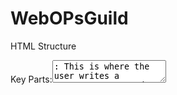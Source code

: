 # WebOPsGuild
HTML Structure

Key Parts:<textarea id="noteInput">: This is where the user writes a new note.
Save and Clear Buttons:
<button id="saveBtn">Save Note</button>: Saves the note the user has entered.
<button id="clearBtn">Clear Notes</button>: Clears all saved notes.
<div id="notesContainer">: This is where saved notes will be displayed dynamically.

Modal for Editing:
<div id="editModal" class="modal">: A hidden modal that allows users to edit a note.
Inside the modal, we have another <textarea> for editing the note and buttons to update or cancel the edit.

2. CSS Styling
Key Parts:
body and .container: This styles the main body and container, centering everything on the screen and adding margins, padding, and a simple box-shadow for a clean look.
textarea and button: Styles the note input area and buttons with consistent padding, border-radius, and colors. Hover effects are added for interactive feedback when users hover over buttons.
.note: This class styles the individual notes that are displayed in the container, giving them a border and background color.
.modal and .modal-content: These classes handle the modal for editing notes. Initially, the modal is hidden using display: none. When activated, it appears as an overlay on the screen.

3. JavaScript Functionality
Key Elements in JavaScript
saveBtn: References the "Save Note" button.
clearBtn: References the "Clear Notes" button.
noteInput: References the input area where users write new notes.
notesContainer: Refers to the area where notes are displayed.
editModal: Refers to the modal used for editing notes.
editNoteInput: The textarea inside the modal for editing a note.
editIndex: Keeps track of which note is currently being edited.

4. Event Listeners and Functions
Window onload Function
window.onload: When the page loads, this function calls loadNotes(), which will fetch and display any previously saved notes from localStorage.
Save Note
saveBtn.addEventListener('click', ...): When the "Save Note" button is clicked, this event listener gets the text from the noteInput textarea, checks if it's not empty, and then saves it using the saveNote() function.
saveNote(): This function:
Retrieves all notes from localStorage (if there are any).
Adds the new note to the array.
Saves the updated array back to localStorage.
Load Notes
loadNotes(): This function:
Clears the current content in notesContainer.
Retrieves saved notes from localStorage.
For each note, it creates a new div to display it and appends it to notesContainer. Each note also gets two buttons:
Edit Button: Opens the modal to allow editing.
Delete Button: Deletes the note.
Delete Notes
deleteNote(index): This function removes the note at the specified index from the list of notes in localStorage, then reloads the notes to update the display.
Clear All Notes
clearBtn.addEventListener('click', ...): When the "Clear Notes" button is clicked, this function removes all notes from localStorage and calls loadNotes() to update the display.

5. Modal for Editing Notes
Open Edit Modal
editBtn.addEventListener('click', ...): When the edit button is clicked on a note, it opens the modal, pre-fills the note content into the editNoteInput field, and saves the index of the note being edited to editIndex.
Close Edit Modal
cancelBtn.addEventListener('click', ...): This closes the modal without saving changes.
Update Note
updateBtn.addEventListener('click', ...): When the update button inside the modal is clicked:
It fetches the edited note from the editNoteInput.
Replaces the original note in the array of saved notes using editIndex.
Saves the updated array back to localStorage.
Closes the modal and reloads the notes.

6. localStorage Explanation
localStorage is a key-value storage mechanism provided by the browser that allows you to store data persistently across page reloads.
JSON.parse(localStorage.getItem('notes')): This retrieves the saved notes from localStorage and converts them from a JSON string back into a JavaScript array.
localStorage.setItem('notes', JSON.stringify(notes)): This takes an array of notes, converts it into a JSON string, and saves it in localStorage.
Summary of Features
Create Notes: Users can type a new note in the textarea and save it. The note is stored in localStorage and displayed below.
Edit Notes: Each note has an edit button, which opens a modal for editing the note.
Delete Notes: Each note has a delete button to remove it from the list and localStorage.
Clear All Notes: The "Clear Notes" button removes all notes from localStorage and clears the display.
Responsive UI: The app uses simple CSS to create a clean and user-friendly layout with modals and responsive design elements.
